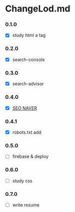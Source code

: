# ChangeLod.md

### 0.1.0
- [x] study html a tag

### 0.2.0
- [x] search-console

### 0.3.0
- [x] search-advisor

### 0.4.0
- [x] [SEO NAVER](https://github.com/CoffeerLatte/CoffeerLatte.github.io/issues/6)

### 0.4.1
- [x] robots.txt add 

### 0.5.0
- [ ] firebase & deploy  

### 0.6.0
- [ ] study css

### 0.7.0
- [ ] write resume
